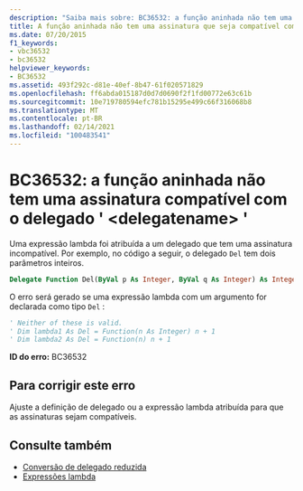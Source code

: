 ```yaml
---
description: "Saiba mais sobre: BC36532: a função aninhada não tem uma assinatura compatível com o delegado ' <delegatename> '"
title: A função aninhada não tem uma assinatura que seja compatível com o delegado '<delegatename>'
ms.date: 07/20/2015
f1_keywords:
- vbc36532
- bc36532
helpviewer_keywords:
- BC36532
ms.assetid: 493f292c-d81e-40ef-8b47-61f020571829
ms.openlocfilehash: ff6abda015187d0d7d0690f2f1fd00772e63c61b
ms.sourcegitcommit: 10e719780594efc781b15295e499c66f316068b8
ms.translationtype: MT
ms.contentlocale: pt-BR
ms.lasthandoff: 02/14/2021
ms.locfileid: "100483541"
---
```

# <a name="bc36532-nested-function-does-not-have-a-signature-that-is-compatible-with-delegate-delegatename"></a>BC36532: a função aninhada não tem uma assinatura compatível com o delegado ' \<delegatename> '

Uma expressão lambda foi atribuída a um delegado que tem uma assinatura incompatível. Por exemplo, no código a seguir, o delegado `Del` tem dois parâmetros inteiros.

```vb
Delegate Function Del(ByVal p As Integer, ByVal q As Integer) As Integer
```

O erro será gerado se uma expressão lambda com um argumento for declarada como tipo `Del` :

```vb
' Neither of these is valid.
' Dim lambda1 As Del = Function(n As Integer) n + 1
' Dim lambda2 As Del = Function(n) n + 1
```

**ID do erro:** BC36532

## <a name="to-correct-this-error"></a>Para corrigir este erro

Ajuste a definição de delegado ou a expressão lambda atribuída para que as assinaturas sejam compatíveis.

## <a name="see-also"></a>Consulte também

- [Conversão de delegado reduzida](../../programming-guide/language-features/delegates/relaxed-delegate-conversion.md)
- [Expressões lambda](../../programming-guide/language-features/procedures/lambda-expressions.md)
